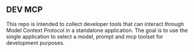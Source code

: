 

## DEV MCP

This repo is intended to collect developer tools that can interact through Model Context Protocol in a standalone application. 
The goal is to use the single application to select a model, prompt and mcp toolset for development purposes.
